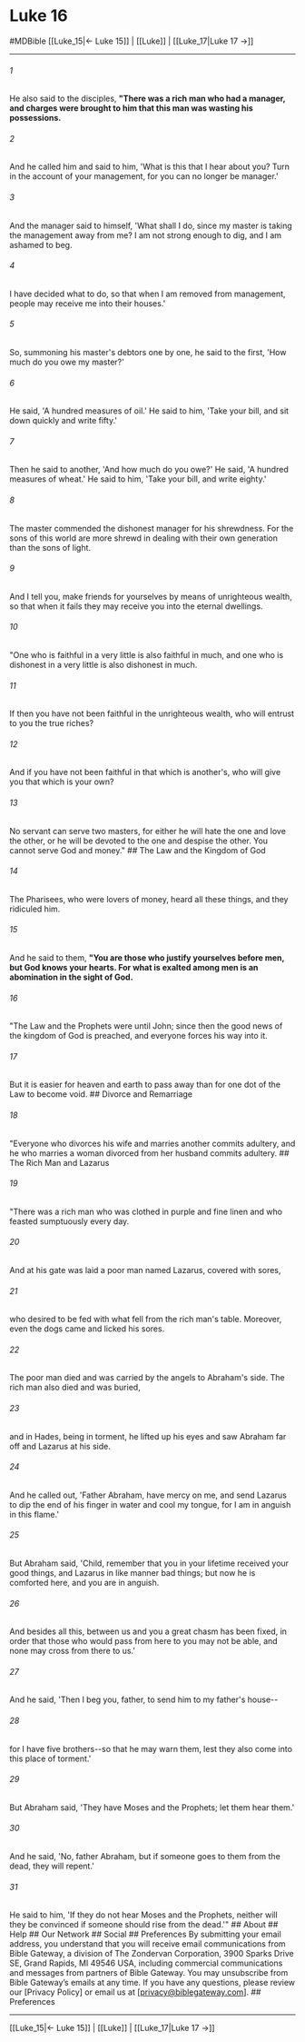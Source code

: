 # Luke 16
#MDBible
[[Luke_15|← Luke 15]] | [[Luke]] | [[Luke_17|Luke 17 →]]

***


###### 1 
He also said to the disciples, **"There was a rich man who had a manager, and charges were brought to him that this man was wasting his possessions.** 

###### 2 
And he called him and said to him, 'What is this that I hear about you? Turn in the account of your management, for you can no longer be manager.' 

###### 3 
And the manager said to himself, 'What shall I do, since my master is taking the management away from me? I am not strong enough to dig, and I am ashamed to beg. 

###### 4 
I have decided what to do, so that when I am removed from management, people may receive me into their houses.' 

###### 5 
So, summoning his master's debtors one by one, he said to the first, 'How much do you owe my master?' 

###### 6 
He said, 'A hundred measures of oil.' He said to him, 'Take your bill, and sit down quickly and write fifty.' 

###### 7 
Then he said to another, 'And how much do you owe?' He said, 'A hundred measures of wheat.' He said to him, 'Take your bill, and write eighty.' 

###### 8 
The master commended the dishonest manager for his shrewdness. For the sons of this world are more shrewd in dealing with their own generation than the sons of light. 

###### 9 
And I tell you, make friends for yourselves by means of unrighteous wealth, so that when it fails they may receive you into the eternal dwellings. 

###### 10 
"One who is faithful in a very little is also faithful in much, and one who is dishonest in a very little is also dishonest in much. 

###### 11 
If then you have not been faithful in the unrighteous wealth, who will entrust to you the true riches? 

###### 12 
And if you have not been faithful in that which is another's, who will give you that which is your own? 

###### 13 
No servant can serve two masters, for either he will hate the one and love the other, or he will be devoted to the one and despise the other. You cannot serve God and money." ## The Law and the Kingdom of God 

###### 14 
The Pharisees, who were lovers of money, heard all these things, and they ridiculed him. 

###### 15 
And he said to them, **"You are those who justify yourselves before men, but God knows your hearts. For what is exalted among men is an abomination in the sight of God.** 

###### 16 
"The Law and the Prophets were until John; since then the good news of the kingdom of God is preached, and everyone forces his way into it. 

###### 17 
But it is easier for heaven and earth to pass away than for one dot of the Law to become void. ## Divorce and Remarriage 

###### 18 
"Everyone who divorces his wife and marries another commits adultery, and he who marries a woman divorced from her husband commits adultery. ## The Rich Man and Lazarus 

###### 19 
"There was a rich man who was clothed in purple and fine linen and who feasted sumptuously every day. 

###### 20 
And at his gate was laid a poor man named Lazarus, covered with sores, 

###### 21 
who desired to be fed with what fell from the rich man's table. Moreover, even the dogs came and licked his sores. 

###### 22 
The poor man died and was carried by the angels to Abraham's side. The rich man also died and was buried, 

###### 23 
and in Hades, being in torment, he lifted up his eyes and saw Abraham far off and Lazarus at his side. 

###### 24 
And he called out, 'Father Abraham, have mercy on me, and send Lazarus to dip the end of his finger in water and cool my tongue, for I am in anguish in this flame.' 

###### 25 
But Abraham said, 'Child, remember that you in your lifetime received your good things, and Lazarus in like manner bad things; but now he is comforted here, and you are in anguish. 

###### 26 
And besides all this, between us and you a great chasm has been fixed, in order that those who would pass from here to you may not be able, and none may cross from there to us.' 

###### 27 
And he said, 'Then I beg you, father, to send him to my father's house-- 

###### 28 
for I have five brothers--so that he may warn them, lest they also come into this place of torment.' 

###### 29 
But Abraham said, 'They have Moses and the Prophets; let them hear them.' 

###### 30 
And he said, 'No, father Abraham, but if someone goes to them from the dead, they will repent.' 

###### 31 
He said to him, 'If they do not hear Moses and the Prophets, neither will they be convinced if someone should rise from the dead.'" ## About ## Help ## Our Network ## Social ## Preferences By submitting your email address, you understand that you will receive email communications from Bible Gateway, a division of The Zondervan Corporation, 3900 Sparks Drive SE, Grand Rapids, MI 49546 USA, including commercial communications and messages from partners of Bible Gateway. You may unsubscribe from Bible Gateway&rsquo;s emails at any time. If you have any questions, please review our [Privacy Policy] or email us at [privacy@biblegateway.com]. ## Preferences

***

[[Luke_15|← Luke 15]] | [[Luke]] | [[Luke_17|Luke 17 →]]
